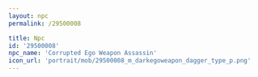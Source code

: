```yaml
---
layout: npc
permalink: /29500008

title: Npc
id: '29500008'
npc_name: 'Corrupted Ego Weapon Assassin'
icon_url: 'portrait/mob/29500008_m_darkegoweapon_dagger_type_p.png'
---
```

